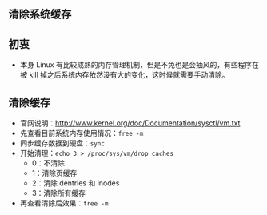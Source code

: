 ## 清除系统缓存


## 初衷

- 本身 Linux 有比较成熟的内存管理机制，但是不免也是会抽风的，有些程序在被 kill 掉之后系统内存依然没有大的变化，这时候就需要手动清除。


## 清除缓存

- 官网说明：<http://www.kernel.org/doc/Documentation/sysctl/vm.txt>
- 先查看目前系统内存使用情况：`free -m`
- 同步缓存数据到硬盘：`sync`
- 开始清理：`echo 3 > /proc/sys/vm/drop_caches`
    - 0：不清除
    - 1：清除页缓存
    - 2：清除 dentries 和 inodes
    - 3：清除所有缓存
- 再查看清除后效果：`free -m`
